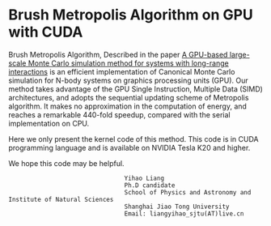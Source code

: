 # Brush Metropolis Algorithm on GPU with CUDA
Brush Metropolis Algorithm, Described in the paper [A GPU-based large-scale Monte Carlo simulation method for systems with long-range interactions](http://www.sciencedirect.com/science/article/pii/S0021999117301729)
is an efficient implementation of Canonical Monte Carlo simulation for N-body systems on graphics processing units (GPU). 
Our method takes advantage of the GPU Single Instruction, Multiple Data (SIMD) architectures, and adopts the sequential updating scheme of Metropolis algorithm. It makes no approximation in the computation of energy, and reaches a remarkable 440-fold speedup, compared with the serial implementation on CPU. 

Here we only present the kernel code of this method. This code is in CUDA programming language and is available on NVIDIA Tesla K20 and higher. 

We hope this code may be helpful.

                                    Yihao Liang
                                    Ph.D candidate
                                    School of Physics and Astronomy and Institute of Natural Sciences
                                    Shanghai Jiao Tong University
                                    Email: liangyihao_sjtu(AT)live.cn
